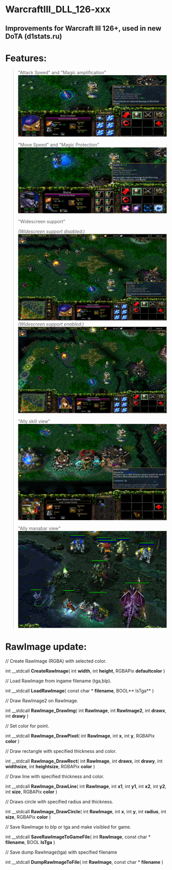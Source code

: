 # WarcraftIII_DLL_126-xxx
## Improvements for Warcraft III 126+, used in new DoTA (d1stats.ru)

# Features:

>
>	"Attack Speed" and "Magic amplification"
>![More unit info](/Images/AttackSpeedAndMagicAmplification.jpg?raw=true "You can see real Attack Speed and Magic amplification")
>
>
>	"Move Speed" and "Magic Protection" 
>![More unit info](/Images/MagicProtectionAndMoveSpeed.jpg?raw=true "You can see real Move Speed and Magic protection")
>	
>
>	"Widescreen support"
>
>*(Widescreen support disabled:)*
>![Widescreen off](/Images/WideScreen_NO.jpg?raw=true "Widescreen support disabled 16:9")
>*(Widescreen support enabled:)*
>![Widescreen on](/Images/WideScreen_YES.jpg?raw=true "Widescreen support enabled 16:9")
>
>
>	"Ally skill view"
>![Ally skill viewer](/Images/AllySkillView.jpg?raw=true "You can see ally skills")
>
>
>	"Ally manabar view"
>![Ally manabar viewer](/Images/ManaBar.jpg?raw=true "You can see ally manabars")


# RawImage update:

// Create RawImage (RGBA) with selected color.

int __stdcall **CreateRawImage**( int **width**, int **height**, RGBAPix **defaultcolor** )

// Load RawImage from ingame filename (tga,blp).

int __stdcall **LoadRawImage**( const char \* **filename**, BOOL** IsTga** )

// Draw RawImage2 on RawImage.

int __stdcall **RawImage_DrawImg**( int **RawImage**, int **RawImage2**, int **drawx**, int **drawy** )

// Set color for point.

int __stdcall **RawImage_DrawPixel**( int **RawImage**, int **x**, int **y**, RGBAPix **color** )

// Draw rectangle with specified thickness and color.

int __stdcall **RawImage_DrawRect**( int **RawImage**, int **drawx**, int **drawy**, int **widthsize**, int **heightsize**, RGBAPix **color** )

// Draw line with specified thickness and color.

int __stdcall **RawImage_DrawLine**( int **RawImage**, int **x1**, int **y1**, int **x2**, int **y2**, int **size**, RGBAPix **color** )

// Draws circle with specified radius and thickness.

int __stdcall **RawImage_DrawCircle**( int **RawImage**, int **x**, int **y**, int **radius**, int **size**, RGBAPix **color** )

// Save RawImage to blp or tga and make visibled for game.

int __stdcall **SaveRawImageToGameFile**( int **RawImage**, const char \* **filename**, BOOL **IsTga** )

// Save dump RawImage(tga) with specified filename

int __stdcall **DumpRawImageToFile**( int **RawImage**, const char \* **filename** )


